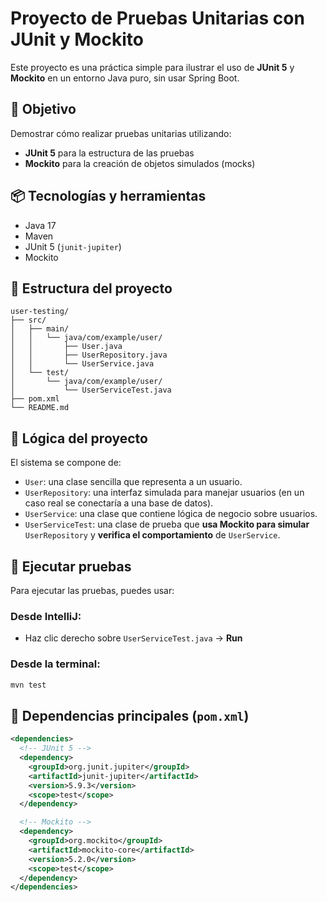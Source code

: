 # Proyecto de Pruebas Unitarias con JUnit y Mockito

Este proyecto es una práctica simple para ilustrar el uso de **JUnit 5** y **Mockito** en un entorno Java puro, sin usar Spring Boot.

## 🧪 Objetivo

Demostrar cómo realizar pruebas unitarias utilizando:
- **JUnit 5** para la estructura de las pruebas
- **Mockito** para la creación de objetos simulados (mocks)

## 📦 Tecnologías y herramientas

- Java 17
- Maven
- JUnit 5 (`junit-jupiter`)
- Mockito

## 📁 Estructura del proyecto

```
user-testing/
├── src/
│   ├── main/
│   │   └── java/com/example/user/
│   │       ├── User.java
│   │       ├── UserRepository.java
│   │       └── UserService.java
│   └── test/
│       └── java/com/example/user/
│           └── UserServiceTest.java
├── pom.xml
└── README.md
```

## 🧩 Lógica del proyecto

El sistema se compone de:

- `User`: una clase sencilla que representa a un usuario.
- `UserRepository`: una interfaz simulada para manejar usuarios (en un caso real se conectaría a una base de datos).
- `UserService`: una clase que contiene lógica de negocio sobre usuarios.
- `UserServiceTest`: una clase de prueba que **usa Mockito para simular** `UserRepository` y **verifica el comportamiento** de `UserService`.

## 🧪 Ejecutar pruebas

Para ejecutar las pruebas, puedes usar:

### Desde IntelliJ:
- Haz clic derecho sobre `UserServiceTest.java` → **Run**

### Desde la terminal:
```bash
mvn test
```

## 🧰 Dependencias principales (`pom.xml`)

```xml
<dependencies>
  <!-- JUnit 5 -->
  <dependency>
    <groupId>org.junit.jupiter</groupId>
    <artifactId>junit-jupiter</artifactId>
    <version>5.9.3</version>
    <scope>test</scope>
  </dependency>

  <!-- Mockito -->
  <dependency>
    <groupId>org.mockito</groupId>
    <artifactId>mockito-core</artifactId>
    <version>5.2.0</version>
    <scope>test</scope>
  </dependency>
</dependencies>
```

